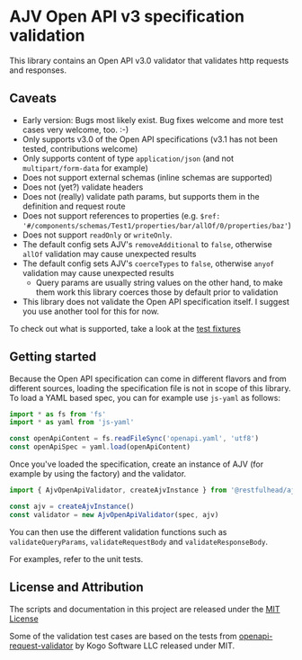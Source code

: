 # AJV Open API v3 specification validation

This library contains an Open API v3.0 validator that validates http requests and responses.

## Caveats

* Early version: Bugs most likely exist. Bug fixes welcome and more test cases very welcome, too. :-)
* Only supports v3.0 of the Open API specifications (v3.1 has not been tested, contributions welcome)
* Only supports content of type `application/json` (and not `multipart/form-data` for example)
* Does not support external schemas (inline schemas are supported)
* Does not (yet?) validate headers
* Does not (really) validate path params, but supports them in the definition and request route
* Does not support references to properties (e.g. `$ref: '#/components/schemas/Test1/properties/bar/allOf/0/properties/baz'`)
* Does not support `readOnly` or `writeOnly`.
* The default config sets AJV's `removeAdditional` to `false`, otherwise `allOf` validation may cause unexpected results
* The default config sets AJV's `coerceTypes` to `false`, otherwise `anyof` validation may cause unexpected results
  * Query params are usually string values on the other hand, to make them work this library coerces those by default prior to validation
* This library does not validate the Open API specification itself. I suggest you use another tool for this for now.

To check out what is supported, take a look at the [test fixtures](/test/fixtures/)

## Getting started

Because the Open API specification can come in different flavors and from different sources, loading the specification file is not in scope
of this library. To load a YAML based spec, you can for example use `js-yaml` as follows:

```typescript
import * as fs from 'fs'
import * as yaml from 'js-yaml'

const openApiContent = fs.readFileSync('openapi.yaml', 'utf8')
const openApiSpec = yaml.load(openApiContent)
```

Once you've loaded the specification, create an instance of AJV (for example by using the factory) and the validator.

```typescript
import { AjvOpenApiValidator, createAjvInstance } from '@restfulhead/ajv-openapi-request-response-validator'

const ajv = createAjvInstance()
const validator = new AjvOpenApiValidator(spec, ajv)
```

You can then use the different validation functions such as `validateQueryParams`, `validateRequestBody` and `validateResponseBody`.

For examples, refer to the unit tests.

## License and Attribution

The scripts and documentation in this project are released under the [MIT License](LICENSE)

Some of the validation test cases are based on the tests from [openapi-request-validator](`https://github.com/kogosoftwarellc/open-api/tree/main/packages/openapi-request-validator`) by Kogo Software LLC released under MIT.